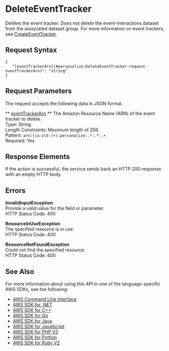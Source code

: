 # DeleteEventTracker<a name="API_DeleteEventTracker"></a>

Deletes the event tracker\. Does not delete the event\-interactions dataset from the associated dataset group\. For more information on event trackers, see [CreateEventTracker](API_CreateEventTracker.md)\.

## Request Syntax<a name="API_DeleteEventTracker_RequestSyntax"></a>

```
{
   "[eventTrackerArn](#personalize-DeleteEventTracker-request-eventTrackerArn)": "string"
}
```

## Request Parameters<a name="API_DeleteEventTracker_RequestParameters"></a>

The request accepts the following data in JSON format\.

 ** [eventTrackerArn](#API_DeleteEventTracker_RequestSyntax) **   <a name="personalize-DeleteEventTracker-request-eventTrackerArn"></a>
The Amazon Resource Name \(ARN\) of the event tracker to delete\.  
Type: String  
Length Constraints: Maximum length of 256\.  
Pattern: `arn:([a-z\d-]+):personalize:.*:.*:.+`   
Required: Yes

## Response Elements<a name="API_DeleteEventTracker_ResponseElements"></a>

If the action is successful, the service sends back an HTTP 200 response with an empty HTTP body\.

## Errors<a name="API_DeleteEventTracker_Errors"></a>

 **InvalidInputException**   
Provide a valid value for the field or parameter\.  
HTTP Status Code: 400

 **ResourceInUseException**   
The specified resource is in use\.  
HTTP Status Code: 400

 **ResourceNotFoundException**   
Could not find the specified resource\.  
HTTP Status Code: 400

## See Also<a name="API_DeleteEventTracker_SeeAlso"></a>

For more information about using this API in one of the language\-specific AWS SDKs, see the following:
+  [AWS Command Line Interface](https://docs.aws.amazon.com/goto/aws-cli/personalize-2018-05-22/DeleteEventTracker) 
+  [AWS SDK for \.NET](https://docs.aws.amazon.com/goto/DotNetSDKV3/personalize-2018-05-22/DeleteEventTracker) 
+  [AWS SDK for C\+\+](https://docs.aws.amazon.com/goto/SdkForCpp/personalize-2018-05-22/DeleteEventTracker) 
+  [AWS SDK for Go](https://docs.aws.amazon.com/goto/SdkForGoV1/personalize-2018-05-22/DeleteEventTracker) 
+  [AWS SDK for Java](https://docs.aws.amazon.com/goto/SdkForJava/personalize-2018-05-22/DeleteEventTracker) 
+  [AWS SDK for JavaScript](https://docs.aws.amazon.com/goto/AWSJavaScriptSDK/personalize-2018-05-22/DeleteEventTracker) 
+  [AWS SDK for PHP V3](https://docs.aws.amazon.com/goto/SdkForPHPV3/personalize-2018-05-22/DeleteEventTracker) 
+  [AWS SDK for Python](https://docs.aws.amazon.com/goto/boto3/personalize-2018-05-22/DeleteEventTracker) 
+  [AWS SDK for Ruby V2](https://docs.aws.amazon.com/goto/SdkForRubyV2/personalize-2018-05-22/DeleteEventTracker) 